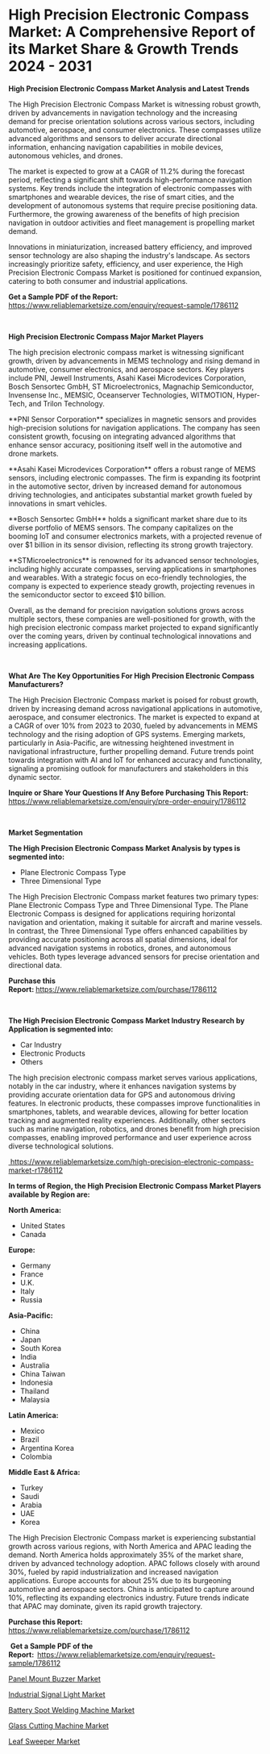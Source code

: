 <p><h1>High Precision Electronic Compass Market: A Comprehensive Report of its Market Share & Growth Trends 2024 - 2031</h1></p><p><strong>High Precision Electronic Compass Market Analysis and Latest Trends</strong></p>
<p><p>The High Precision Electronic Compass Market is witnessing robust growth, driven by advancements in navigation technology and the increasing demand for precise orientation solutions across various sectors, including automotive, aerospace, and consumer electronics. These compasses utilize advanced algorithms and sensors to deliver accurate directional information, enhancing navigation capabilities in mobile devices, autonomous vehicles, and drones.</p><p>The market is expected to grow at a CAGR of 11.2% during the forecast period, reflecting a significant shift towards high-performance navigation systems. Key trends include the integration of electronic compasses with smartphones and wearable devices, the rise of smart cities, and the development of autonomous systems that require precise positioning data. Furthermore, the growing awareness of the benefits of high precision navigation in outdoor activities and fleet management is propelling market demand.</p><p>Innovations in miniaturization, increased battery efficiency, and improved sensor technology are also shaping the industry's landscape. As sectors increasingly prioritize safety, efficiency, and user experience, the High Precision Electronic Compass Market is positioned for continued expansion, catering to both consumer and industrial applications.</p></p>
<p><strong>Get a Sample PDF of the Report:&nbsp;</strong> <a href="https://www.reliablemarketsize.com/enquiry/request-sample/1786112?utm_campaign=1105&utm_medium=2&utm_source=Github&utm_content=ia&utm_term=19122024&utm_id=high-precision-electronic-compass">https://www.reliablemarketsize.com/enquiry/request-sample/1786112</a></p>
<p>&nbsp;</p>
<p><strong>High Precision Electronic Compass Major Market Players</strong></p>
<p><p>The high precision electronic compass market is witnessing significant growth, driven by advancements in MEMS technology and rising demand in automotive, consumer electronics, and aerospace sectors. Key players include PNI, Jewell Instruments, Asahi Kasei Microdevices Corporation, Bosch Sensortec GmbH, ST Microelectronics, Magnachip Semiconductor, Invensense Inc., MEMSIC, Oceanserver Technologies, WITMOTION, Hyper-Tech, and Trilon Technology.</p><p>**PNI Sensor Corporation** specializes in magnetic sensors and provides high-precision solutions for navigation applications. The company has seen consistent growth, focusing on integrating advanced algorithms that enhance sensor accuracy, positioning itself well in the automotive and drone markets.</p><p>**Asahi Kasei Microdevices Corporation** offers a robust range of MEMS sensors, including electronic compasses. The firm is expanding its footprint in the automotive sector, driven by increased demand for autonomous driving technologies, and anticipates substantial market growth fueled by innovations in smart vehicles.</p><p>**Bosch Sensortec GmbH** holds a significant market share due to its diverse portfolio of MEMS sensors. The company capitalizes on the booming IoT and consumer electronics markets, with a projected revenue of over $1 billion in its sensor division, reflecting its strong growth trajectory.</p><p>**STMicroelectronics** is renowned for its advanced sensor technologies, including highly accurate compasses, serving applications in smartphones and wearables. With a strategic focus on eco-friendly technologies, the company is expected to experience steady growth, projecting revenues in the semiconductor sector to exceed $10 billion.</p><p>Overall, as the demand for precision navigation solutions grows across multiple sectors, these companies are well-positioned for growth, with the high precision electronic compass market projected to expand significantly over the coming years, driven by continual technological innovations and increasing applications.</p></p>
<p>&nbsp;</p>
<p><strong>What Are The Key Opportunities For High Precision Electronic Compass Manufacturers?</strong></p>
<p><p>The High Precision Electronic Compass market is poised for robust growth, driven by increasing demand across navigational applications in automotive, aerospace, and consumer electronics. The market is expected to expand at a CAGR of over 10% from 2023 to 2030, fueled by advancements in MEMS technology and the rising adoption of GPS systems. Emerging markets, particularly in Asia-Pacific, are witnessing heightened investment in navigational infrastructure, further propelling demand. Future trends point towards integration with AI and IoT for enhanced accuracy and functionality, signaling a promising outlook for manufacturers and stakeholders in this dynamic sector.</p></p>
<p><strong>Inquire or Share Your Questions If Any Before Purchasing This Report:</strong> <a href="https://www.reliablemarketsize.com/enquiry/pre-order-enquiry/1786112?utm_campaign=1105&utm_medium=2&utm_source=Github&utm_content=ia&utm_term=19122024&utm_id=high-precision-electronic-compass">https://www.reliablemarketsize.com/enquiry/pre-order-enquiry/1786112</a></p>
<p>&nbsp;</p>
<p><strong>Market Segmentation</strong></p>
<p><strong>The High Precision Electronic Compass Market Analysis by types is segmented into:</strong></p>
<p><ul><li>Plane Electronic Compass Type</li><li>Three Dimensional Type</li></ul></p>
<p><p>The High Precision Electronic Compass market features two primary types: Plane Electronic Compass Type and Three Dimensional Type. The Plane Electronic Compass is designed for applications requiring horizontal navigation and orientation, making it suitable for aircraft and marine vessels. In contrast, the Three Dimensional Type offers enhanced capabilities by providing accurate positioning across all spatial dimensions, ideal for advanced navigation systems in robotics, drones, and autonomous vehicles. Both types leverage advanced sensors for precise orientation and directional data.</p></p>
<p><strong>Purchase this Report:&nbsp;</strong><a href="https://www.reliablemarketsize.com/purchase/1786112?utm_campaign=1105&utm_medium=2&utm_source=Github&utm_content=ia&utm_term=19122024&utm_id=high-precision-electronic-compass">https://www.reliablemarketsize.com/purchase/1786112</a></p>
<p>&nbsp;</p>
<p><strong>The High Precision Electronic Compass Market Industry Research by Application is segmented into:</strong></p>
<p><ul><li>Car Industry</li><li>Electronic Products</li><li>Others</li></ul></p>
<p><p>The high precision electronic compass market serves various applications, notably in the car industry, where it enhances navigation systems by providing accurate orientation data for GPS and autonomous driving features. In electronic products, these compasses improve functionalities in smartphones, tablets, and wearable devices, allowing for better location tracking and augmented reality experiences. Additionally, other sectors such as marine navigation, robotics, and drones benefit from high precision compasses, enabling improved performance and user experience across diverse technological solutions.</p></p>
<p><a href="https://www.reliablemarketsize.com/high-precision-electronic-compass-market-r1786112?utm_campaign=1105&utm_medium=2&utm_source=Github&utm_content=ia&utm_term=19122024&utm_id=high-precision-electronic-compass">&nbsp;https://www.reliablemarketsize.com/high-precision-electronic-compass-market-r1786112</a></p>
<p><strong>In terms of Region, the High Precision Electronic Compass Market Players available by Region are:</strong></p>
<p>
    <p> <strong> North America: </strong>
        <ul>
            <li>United States</li>
            <li>Canada</li>
        </ul>
        </p> 
    <p> <strong> Europe: </strong>
        <ul>
            <li>Germany</li>
            <li>France</li>
            <li>U.K.</li>
            <li>Italy</li>
            <li>Russia</li>
        </ul>
        </p> 
    <p> <strong> Asia-Pacific: </strong>
        <ul>
            <li>China</li>
            <li>Japan</li>
            <li>South Korea</li>
            <li>India</li>
            <li>Australia</li>
            <li>China Taiwan</li>
            <li>Indonesia</li>
            <li>Thailand</li>
            <li>Malaysia</li>
        </ul>
        </p> 
    <p> <strong> Latin America: </strong>
        <ul>
            <li>Mexico</li>
            <li>Brazil</li>
            <li>Argentina Korea</li>
            <li>Colombia</li>
        </ul>
        </p> 
    <p> <strong> Middle East & Africa: </strong>
        <ul>
            <li>Turkey</li>
            <li>Saudi</li>
            <li>Arabia</li>
            <li>UAE</li>
            <li>Korea</li>
        </ul>
    </p>
    </p>
<p><p>The High Precision Electronic Compass market is experiencing substantial growth across various regions, with North America and APAC leading the demand. North America holds approximately 35% of the market share, driven by advanced technology adoption. APAC follows closely with around 30%, fueled by rapid industrialization and increased navigation applications. Europe accounts for about 25% due to its burgeoning automotive and aerospace sectors. China is anticipated to capture around 10%, reflecting its expanding electronics industry. Future trends indicate that APAC may dominate, given its rapid growth trajectory.</p></p>
<p><strong>Purchase this Report: </strong><a href="https://www.reliablemarketsize.com/purchase/1786112?utm_campaign=1105&utm_medium=2&utm_source=Github&utm_content=ia&utm_term=19122024&utm_id=high-precision-electronic-compass">https://www.reliablemarketsize.com/purchase/1786112</a></p>
<p>&nbsp;<strong>Get a Sample PDF of the Report:&nbsp;&nbsp;</strong><a href="https://www.reliablemarketsize.com/enquiry/request-sample/1786112?utm_campaign=1105&utm_medium=2&utm_source=Github&utm_content=ia&utm_term=19122024&utm_id=high-precision-electronic-compass">https://www.reliablemarketsize.com/enquiry/request-sample/1786112</a></p>
<p><strong></strong></p>
<p><p><a href="https://www.linkedin.com/pulse/impressive-global-panel-mount-buzzer-market-size-set-soar-w8bgf?utm_campaign=1105&utm_medium=2&utm_source=Github&utm_content=ia&utm_term=19122024&utm_id=high-precision-electronic-compass">Panel Mount Buzzer Market</a></p><p><a href="https://www.linkedin.com/pulse/future-trends-industrial-signal-light-market-2024-2031-sukzf?utm_campaign=1105&utm_medium=2&utm_source=Github&utm_content=ia&utm_term=19122024&utm_id=high-precision-electronic-compass">Industrial Signal Light Market</a></p><p><a href="https://www.linkedin.com/pulse/information-trends-significant-market-drivers-obstacles-battery-6rdkf?utm_campaign=1105&utm_medium=2&utm_source=Github&utm_content=ia&utm_term=19122024&utm_id=high-precision-electronic-compass">Battery Spot Welding Machine Market</a></p><p><a href="https://www.linkedin.com/pulse/glass-cutting-machine-market-insights-include-historical-iytpf?utm_campaign=1105&utm_medium=2&utm_source=Github&utm_content=ia&utm_term=19122024&utm_id=high-precision-electronic-compass">Glass Cutting Machine Market</a></p><p><a href="https://www.linkedin.com/pulse/competitive-analysis-leaf-sweeper-market-strengths-weaknesses-jmfnf?utm_campaign=1105&utm_medium=2&utm_source=Github&utm_content=ia&utm_term=19122024&utm_id=high-precision-electronic-compass">Leaf Sweeper Market</a></p></p>